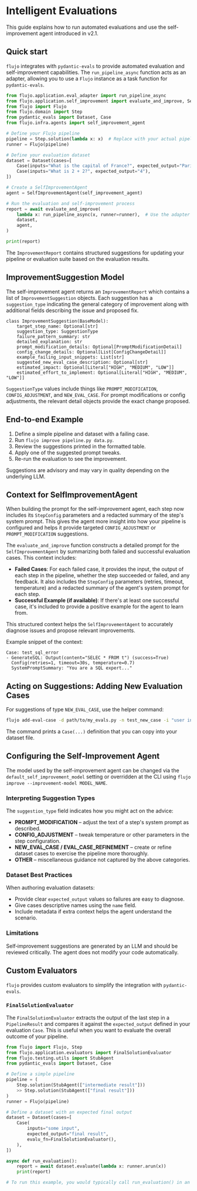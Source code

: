 # Intelligent Evaluations

This guide explains how to run automated evaluations and use the self-improvement agent introduced in v2.1.

## Quick start

`flujo` integrates with `pydantic-evals` to provide automated evaluation and self-improvement capabilities. The `run_pipeline_async` function acts as an adapter, allowing you to use a `Flujo` instance as a task function for `pydantic-evals`.

```python
from flujo.application.eval_adapter import run_pipeline_async
from flujo.application.self_improvement import evaluate_and_improve, SelfImprovementAgent
from flujo import Flujo
from flujo.domain import Step
from pydantic_evals import Dataset, Case
from flujo.infra.agents import self_improvement_agent

# Define your Flujo pipeline
pipeline = Step.solution(lambda x: x)  # Replace with your actual pipeline
runner = Flujo(pipeline)

# Define your evaluation dataset
dataset = Dataset(cases=[
    Case(inputs="What is the capital of France?", expected_output="Paris"),
    Case(inputs="What is 2 + 2?", expected_output="4"),
])

# Create a SelfImprovementAgent
agent = SelfImprovementAgent(self_improvement_agent)

# Run the evaluation and self-improvement process
report = await evaluate_and_improve(
    lambda x: run_pipeline_async(x, runner=runner),  # Use the adapter here
    dataset,
    agent,
)

print(report)
```

The `ImprovementReport` contains structured suggestions for updating your pipeline or evaluation suite based on the evaluation results.

## ImprovementSuggestion Model

The self-improvement agent returns an `ImprovementReport` which contains a list of `ImprovementSuggestion` objects. Each suggestion has a `suggestion_type` indicating the general category of improvement along with additional fields describing the issue and proposed fix.

```
class ImprovementSuggestion(BaseModel):
    target_step_name: Optional[str]
    suggestion_type: SuggestionType
    failure_pattern_summary: str
    detailed_explanation: str
    prompt_modification_details: Optional[PromptModificationDetail]
    config_change_details: Optional[List[ConfigChangeDetail]]
    example_failing_input_snippets: List[str]
    suggested_new_eval_case_description: Optional[str]
    estimated_impact: Optional[Literal["HIGH", "MEDIUM", "LOW"]]
    estimated_effort_to_implement: Optional[Literal["HIGH", "MEDIUM", "LOW"]]
```

`SuggestionType` values include things like `PROMPT_MODIFICATION`, `CONFIG_ADJUSTMENT`, and `NEW_EVAL_CASE`. For prompt modifications or config adjustments, the relevant detail objects provide the exact change proposed.

## End-to-end Example

1. Define a simple pipeline and dataset with a failing case.
2. Run `flujo improve pipeline.py data.py`.
3. Review the suggestions printed in the formatted table.
4. Apply one of the suggested prompt tweaks.
5. Re-run the evaluation to see the improvement.

Suggestions are advisory and may vary in quality depending on the underlying LLM.

## Context for SelfImprovementAgent

When building the prompt for the self-improvement agent, each step now includes its `StepConfig` parameters and a redacted summary of the step's system prompt. This gives the agent more insight into how your pipeline is configured and helps it provide targeted `CONFIG_ADJUSTMENT` or `PROMPT_MODIFICATION` suggestions.

The `evaluate_and_improve` function constructs a detailed prompt for the `SelfImprovementAgent` by summarizing both failed and successful evaluation cases. This context includes:

*   **Failed Cases**: For each failed case, it provides the input, the output of each step in the pipeline, whether the step succeeded or failed, and any feedback. It also includes the `StepConfig` parameters (retries, timeout, temperature) and a redacted summary of the agent's system prompt for each step.
*   **Successful Example (if available)**: If there's at least one successful case, it's included to provide a positive example for the agent to learn from.

This structured context helps the `SelfImprovementAgent` to accurately diagnose issues and propose relevant improvements.

Example snippet of the context:

```
Case: test_sql_error
- GenerateSQL: Output(content="SELEC * FROM t") (success=True)
  Config(retries=1, timeout=30s, temperature=0.7)
  SystemPromptSummary: "You are a SQL expert..."
```

## Acting on Suggestions: Adding New Evaluation Cases

For suggestions of type `NEW_EVAL_CASE`, use the helper command:

```bash
flujo add-eval-case -d path/to/my_evals.py -n test_new_case -i "user input"
```

The command prints a `Case(...)` definition that you can copy into your dataset
file.

## Configuring the Self-Improvement Agent

The model used by the self-improvement agent can be changed via the
`default_self_improvement_model` setting or overridden at the CLI using
`flujo improve --improvement-model MODEL_NAME`.
### Interpreting Suggestion Types
The `suggestion_type` field indicates how you might act on the advice:
- **PROMPT_MODIFICATION** – adjust the text of a step's system prompt as described.
- **CONFIG_ADJUSTMENT** – tweak temperature or other parameters in the step configuration.
- **NEW_EVAL_CASE / EVAL_CASE_REFINEMENT** – create or refine dataset cases to exercise the pipeline more thoroughly.
- **OTHER** – miscellaneous guidance not captured by the above categories.

### Dataset Best Practices
When authoring evaluation datasets:
- Provide clear `expected_output` values so failures are easy to diagnose.
- Give cases descriptive names using the `name` field.
- Include metadata if extra context helps the agent understand the scenario.

### Limitations
Self‑improvement suggestions are generated by an LLM and should be reviewed
critically. The agent does not modify your code automatically.

## Custom Evaluators

`flujo` provides custom evaluators to simplify the integration with `pydantic-evals`.

### `FinalSolutionEvaluator`

The `FinalSolutionEvaluator` extracts the output of the last step in a `PipelineResult` and compares it against the `expected_output` defined in your evaluation `Case`. This is useful when you want to evaluate the overall outcome of your pipeline.

```python
from flujo import Flujo, Step
from flujo.application.evaluators import FinalSolutionEvaluator
from flujo.testing.utils import StubAgent
from pydantic_evals import Dataset, Case

# Define a simple pipeline
pipeline = (
    Step.solution(StubAgent(["intermediate result"]))
    >> Step.solution(StubAgent(["final result"]))
)
runner = Flujo(pipeline)

# Define a dataset with an expected final output
dataset = Dataset(cases=[
    Case(
        inputs="some input",
        expected_output="final result",
        evalu_fn=FinalSolutionEvaluator(),
    ),
])

async def run_evaluation():
    report = await dataset.evaluate(lambda x: runner.arun(x))
    print(report)

# To run this example, you would typically call run_evaluation() in an async context.
```
